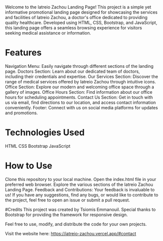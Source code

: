 Welcome to the Iatreio Zachou Landing Page! This project is a simple yet informative promotional landing page designed for showcasing the services and facilities of Iatreio Zachou, a doctor's office dedicated to providing quality healthcare. Developed using HTML, CSS, Bootstrap, and JavaScript, this landing page offers a seamless browsing experience for visitors seeking medical assistance or information.

# Features
Navigation Menu: Easily navigate through different sections of the landing page.
Doctors Section: Learn about our dedicated team of doctors, including their credentials and expertise.
Our Services Section: Discover the range of medical services offered by Iatreio Zachou through intuitive icons.
Office Section: Explore our modern and welcoming office space through a gallery of images.
Office Hours Section: Find information about our office hours for scheduling appointments.
Contact Us Section: Get in touch with us via email, find directions to our location, and access contact information conveniently.
Footer: Connect with us on social media platforms for updates and promotions.

# Technologies Used
HTML
CSS
Bootstrap
JavaScript

# How to Use
Clone this repository to your local machine.
Open the index.html file in your preferred web browser.
Explore the various sections of the Iatreio Zachou Landing Page.
Feedback and Contributions:
Your feedback is invaluable to us! If you have any suggestions, find any bugs, or would like to contribute to the project, feel free to open an issue or submit a pull request.

#Credits
This project was created by Tsiomis Emmanouil. Special thanks to Bootstrap for providing the framework for responsive design.

Feel free to use, modify, and distribute the code for your own projects.

Visit the website here: https://iatreio-zachou.vercel.app/#contact
